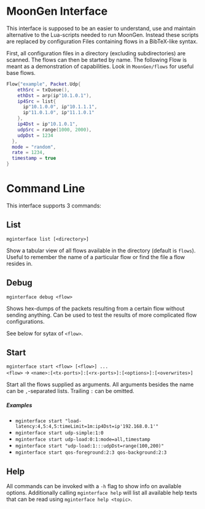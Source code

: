 # MoonGen Interface
This interface is supposed to be an easier to understand, use and maintain alternative to the Lua-scripts needed to run MoonGen. Instead these scripts are replaced by configuration Files containing flows in a BibTeX-like syntax.

First, all configuration files in a directory (excluding subdirectories) are scanned. The flows can then be started by name. The following Flow is meant as a demonstration of capabilities. Look in `MoonGen/flows` for useful base flows.

```lua
Flow{"example", Packet.Udp{
    ethSrc = txQueue(),
    ethDst = arp(ip"10.1.0.1"),
    ip4Src = list{
      ip"10.1.0.0", ip"10.1.1.1",
      ip"11.0.1.0", ip"11.1.0.1"
    },
    ip4Dst = ip"10.1.0.1",
    udpSrc = range(1000, 2000),
    udpDst = 1234
  },
  mode = "random",
  rate = 1234,
  timestamp = true
}
```

# Command Line
This interface supports 3 commands:

## List
`mginterface list [<directory>]`

Show a tabular view of all flows available in the directory (default is `flows`). Useful to remember the name of a particular flow or find the file a flow resides in.

## Debug
`mginterface debug <flow>`

Shows hex-dumps of the packets resulting from a certain flow without sending anything. Can be used to test the results of more complicated flow configurations.

See below for sytax of `<flow>`.

## Start
`mginterface start <flow> [<flow>] ...`  
 `<flow>` -> `<name>:[<tx-ports>]:[<rx-ports>]:[<options>]:[<overwrites>]`

Start all the flows supplied as arguments. All arguments besides the name can be  `,`-separated lists. Trailing `:` can be omitted.

##### Examples

- `mginterface start "load-latency:4,5:4,5:timeLimit=1m:ip4Dst=ip'192.168.0.1'"`
- `mginterface start udp-simple:1:0`
- `mginterface start udp-load:0:1:mode=all,timestamp`
- `mginterface start "udp-load:1:::udpDst=range(100,200)"`
- `mginterface start qos-foreground:2:3 qos-background:2:3`

## Help
All commands can be invoked with a `-h` flag to show info on available options. Additionally calling `mginterface help` will list all available help texts that can be read using `mginterface help <topic>`.
